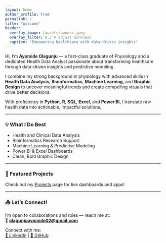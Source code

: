 ```yaml
---
layout: home
author_profile: true
permalink: /
title: "Welcome"
header:
  overlay_image: /assets/banner.jpeg
  overlay_filter: 0.3 # adjust darkness
  caption: "Empowering healthcare with data-driven insights"
---
```


Hi, I’m **Ayomide Olagunju** — a first-class graduate of Physiology and a dedicated Health Data Analyst passionate about transforming healthcare through data-driven insights and predictive modeling.

I combine my strong background in physiology with advanced skills in **Health Data Analysis**, **Bioinformatics**, **Machine Learning**, and **Graphic Design** to uncover meaningful trends and create compelling visuals that drive better decisions.

With proficiency in **Python**, **R**, **SQL**, **Excel**, and **Power BI**, I translate raw health data into actionable, impactful solutions.

---

### 💡 What I Do Best
- Health and Clinical Data Analysis  
- Bioinformatics Research Support  
- Machine Learning & Predictive Modeling  
- Power BI & Excel Dashboards  
- Clean, Bold Graphic Design  

---

### 📌 Featured Projects
Check out my [Projects](./projects/) page for live dashboards and apps!

---

### 📤 Let’s Connect!
I’m open to collaborations and roles — reach me at:  
📧 **[olagunjuayomide02@gmail.com](mailto:olagunjuayomide02@gmail.com)**

Connect with me:  
[🔗 LinkedIn](https://www.linkedin.com/in/olagunju-ayomide-636843298/) | [🐙 GitHub](https://github.com/Ayomide2025-web)
